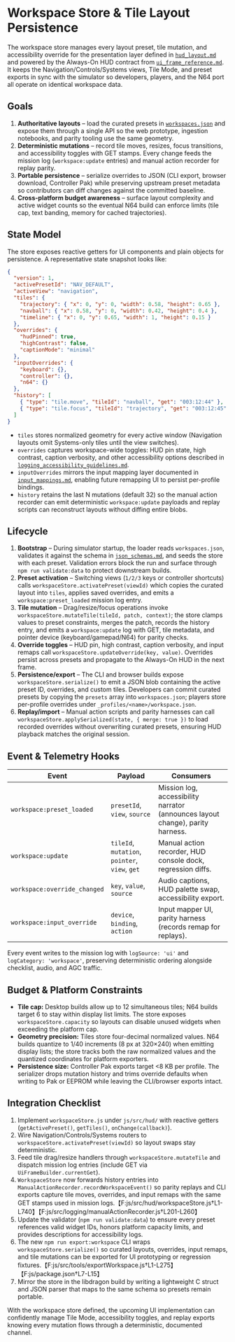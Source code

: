 # Workspace Store & Tile Layout Persistence

The workspace store manages every layout preset, tile mutation, and
accessibility override for the presentation layer defined in
[`hud_layout.md`](hud_layout.md) and powered by the Always-On HUD
contract from [`ui_frame_reference.md`](ui_frame_reference.md). It keeps
the Navigation/Controls/Systems views, Tile Mode, and preset exports in
sync with the simulator so developers, players, and the N64 port all
operate on identical workspace data.

## Goals

1. **Authoritative layouts** – load the curated presets in
   [`workspaces.json`](workspaces.json) and expose them through a single
   API so the web prototype, ingestion notebooks, and parity tooling use
   the same geometry.
2. **Deterministic mutations** – record tile moves, resizes, focus
   transitions, and accessibility toggles with GET stamps. Every change
   feeds the mission log (`workspace:update` entries) and manual action
   recorder for replay parity.
3. **Portable persistence** – serialize overrides to JSON (CLI export,
   browser download, Controller Pak) while preserving upstream preset
   metadata so contributors can diff changes against the committed
   baseline.
4. **Cross-platform budget awareness** – surface layout complexity and
   active widget counts so the eventual N64 build can enforce limits
   (tile cap, text banding, memory for cached trajectories).

## State Model

The store exposes reactive getters for UI components and plain objects
for persistence. A representative state snapshot looks like:

```json
{
  "version": 1,
  "activePresetId": "NAV_DEFAULT",
  "activeView": "navigation",
  "tiles": {
    "trajectory": { "x": 0, "y": 0, "width": 0.58, "height": 0.65 },
    "navball": { "x": 0.58, "y": 0, "width": 0.42, "height": 0.4 },
    "timeline": { "x": 0, "y": 0.65, "width": 1, "height": 0.15 }
  },
  "overrides": {
    "hudPinned": true,
    "highContrast": false,
    "captionMode": "minimal"
  },
  "inputOverrides": {
    "keyboard": {},
    "controller": {},
    "n64": {}
  },
  "history": [
    { "type": "tile.move", "tileId": "navball", "get": "003:12:44" },
    { "type": "tile.focus", "tileId": "trajectory", "get": "003:12:45" }
  ]
}
```

- `tiles` stores normalized geometry for every active window (Navigation
  layouts omit Systems-only tiles until the view switches).
- `overrides` captures workspace-wide toggles: HUD pin state, high
  contrast, caption verbosity, and other accessibility options described
  in [`logging_accessibility_guidelines.md`](logging_accessibility_guidelines.md).
- `inputOverrides` mirrors the input mapping layer documented in
  [`input_mappings.md`](input_mappings.md), enabling future remapping UI
  to persist per-profile bindings.
- `history` retains the last N mutations (default 32) so the manual
  action recorder can emit deterministic `workspace:update` payloads and
  replay scripts can reconstruct layouts without diffing entire blobs.

## Lifecycle

1. **Bootstrap** – During simulator startup, the loader reads
   `workspaces.json`, validates it against the schema in
   [`json_schemas.md`](json_schemas.md), and seeds the store with each
   preset. Validation errors block the run and surface through
   `npm run validate:data` to protect downstream builds.
2. **Preset activation** – Switching views (`1/2/3` keys or controller
   shortcuts) calls `workspaceStore.activatePreset(viewId)` which copies
   the curated layout into `tiles`, applies saved overrides, and emits a
   `workspace:preset_loaded` mission log entry.
3. **Tile mutation** – Drag/resize/focus operations invoke
   `workspaceStore.mutateTile(tileId, patch, context)`; the store clamps
   values to preset constraints, merges the patch, records the history
   entry, and emits a `workspace:update` log with GET, tile metadata, and
   pointer device (keyboard/gamepad/N64) for parity checks.
4. **Override toggles** – HUD pin, high contrast, caption verbosity, and
   input remaps call `workspaceStore.updateOverride(key, value)`.
   Overrides persist across presets and propagate to the Always-On HUD in
   the next frame.
5. **Persistence/export** – The CLI and browser builds expose
   `workspaceStore.serialize()` to emit a JSON blob containing the active
   preset ID, overrides, and custom tiles. Developers can commit curated
   presets by copying the `presets` array into `workspaces.json`; players
   store per-profile overrides under `_profiles/<name>/workspace.json`.
6. **Replay/import** – Manual action scripts and parity harnesses can
   call `workspaceStore.applySerialized(state, { merge: true })` to load
   recorded overrides without overwriting curated presets, ensuring HUD
   playback matches the original session.

## Event & Telemetry Hooks

| Event | Payload | Consumers |
| --- | --- | --- |
| `workspace:preset_loaded` | `presetId`, `view`, `source` | Mission log, accessibility narrator (announces layout change), parity harness. |
| `workspace:update` | `tileId`, `mutation`, `pointer`, `view`, `get` | Manual action recorder, HUD console dock, regression diffs. |
| `workspace:override_changed` | `key`, `value`, `source` | Audio captions, HUD palette swap, accessibility export. |
| `workspace:input_override` | `device`, `binding`, `action` | Input mapper UI, parity harness (records remap for replays). |

Every event writes to the mission log with `logSource: 'ui'` and
`logCategory: 'workspace'`, preserving deterministic ordering alongside
checklist, audio, and AGC traffic.

## Budget & Platform Constraints

- **Tile cap:** Desktop builds allow up to 12 simultaneous tiles; N64
  builds target 6 to stay within display list limits. The store exposes
  `workspaceStore.capacity` so layouts can disable unused widgets when
  exceeding the platform cap.
- **Geometry precision:** Tiles store four-decimal normalized values.
  N64 builds quantize to 1/40 increments (8 px at 320×240) when emitting
  display lists; the store tracks both the raw normalized values and the
  quantized coordinates for platform exporters.
- **Persistence size:** Controller Pak exports target <8 KB per profile.
  The serializer drops mutation history and trims override defaults when
  writing to Pak or EEPROM while leaving the CLI/browser exports intact.

## Integration Checklist

1. Implement `workspaceStore.js` under `js/src/hud/` with reactive
   getters (`getActivePreset()`, `getTiles()`, `onChange(callback)`).
2. Wire Navigation/Controls/Systems routers to
   `workspaceStore.activatePreset(viewId)` so layout swaps stay
   deterministic.
3. Feed tile drag/resize handlers through `workspaceStore.mutateTile`
   and dispatch mission log entries (include GET via
   `UiFrameBuilder.currentGet`).
4. `WorkspaceStore` now forwards history entries into
   `ManualActionRecorder.recordWorkspaceEvent()` so parity replays and CLI
   exports capture tile moves, overrides, and input remaps with the same
   GET stamps used in mission logs.【F:js/src/hud/workspaceStore.js†L1-L740】【F:js/src/logging/manualActionRecorder.js†L201-L260】
5. Update the validator (`npm run validate:data`) to ensure every preset
   references valid widget IDs, honors platform capacity limits, and
   provides descriptions for accessibility logs.
6. The new `npm run export:workspace` CLI wraps
   `workspaceStore.serialize()` so curated layouts, overrides, input
   remaps, and tile mutations can be exported for UI prototyping or
   regression fixtures.【F:js/src/tools/exportWorkspace.js†L1-L275】【F:js/package.json†L7-L15】
7. Mirror the store in the libdragon build by writing a lightweight C
   struct and JSON parser that maps to the same schema so presets remain
   portable.

With the workspace store defined, the upcoming UI implementation can
confidently manage Tile Mode, accessibility toggles, and replay exports
knowing every mutation flows through a deterministic, documented channel.
